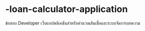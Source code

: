 # -loan-calculator-application
ข้อสอบ Developer เว็บแอปพลิเคชันสำหรับคำนวณสินเชื่อและระบบจัดการบทความ
